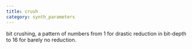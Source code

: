 ```yaml
---
title: crush
category: synth_parameters
---
```

bit crushing, a pattern of numbers from 1 for drastic reduction in bit-depth to 16 for barely no reduction.
